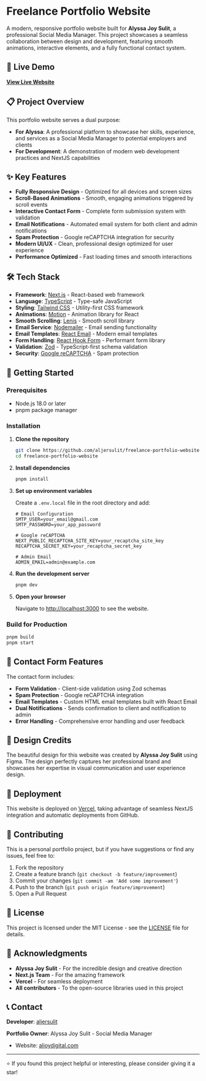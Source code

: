 # Freelance Portfolio Website

A modern, responsive portfolio website built for **Alyssa Joy Sulit**, a professional Social Media Manager. This project showcases a seamless collaboration between design and development, featuring smooth animations, interactive elements, and a fully functional contact system.

## 🌟 Live Demo

**[View Live Website](https://aljoydigital.com)**

## 📋 Project Overview

This portfolio website serves a dual purpose:

- **For Alyssa**: A professional platform to showcase her skills, experience, and services as a Social Media Manager to potential employers and clients
- **For Development**: A demonstration of modern web development practices and NextJS capabilities

## ✨ Key Features

- **Fully Responsive Design** - Optimized for all devices and screen sizes
- **Scroll-Based Animations** - Smooth, engaging animations triggered by scroll events
- **Interactive Contact Form** - Complete form submission system with validation
- **Email Notifications** - Automated email system for both client and admin notifications
- **Spam Protection** - Google reCAPTCHA integration for security
- **Modern UI/UX** - Clean, professional design optimized for user experience
- **Performance Optimized** - Fast loading times and smooth interactions

## 🛠️ Tech Stack

- **Framework**: [Next.js](https://nextjs.org/) - React-based web framework
- **Language**: [TypeScript](https://www.typescriptlang.org/) - Type-safe JavaScript
- **Styling**: [Tailwind CSS](https://tailwindcss.com/) - Utility-first CSS framework
- **Animations**: [Motion](https://motion.dev/) - Animation library for React
- **Smooth Scrolling**: [Lenis](https://lenis.darkroom.engineering/) - Smooth scroll library
- **Email Service**: [Nodemailer](https://nodemailer.com/) - Email sending functionality
- **Email Templates**: [React Email](https://react.email/) - Modern email templates
- **Form Handling**: [React Hook Form](https://react-hook-form.com/) - Performant form library
- **Validation**: [Zod](https://zod.dev/) - TypeScript-first schema validation
- **Security**: [Google reCAPTCHA](https://www.google.com/recaptcha/) - Spam protection

## 🚀 Getting Started

### Prerequisites

- Node.js 18.0 or later
- pnpm package manager

### Installation

1. **Clone the repository**

   ```bash
   git clone https://github.com/aljersulit/freelance-portfolio-website.git
   cd freelance-portfolio-website
   ```

2. **Install dependencies**

   ```bash
   pnpm install
   ```

3. **Set up environment variables**

   Create a `.env.local` file in the root directory and add:

   ```env
   # Email Configuration
   SMTP_USER=your_email@gmail.com
   SMTP_PASSWORD=your_app_password

   # Google reCAPTCHA
   NEXT_PUBLIC_RECAPTCHA_SITE_KEY=your_recaptcha_site_key
   RECAPTCHA_SECRET_KEY=your_recaptcha_secret_key

   # Admin Email
   ADMIN_EMAIL=admin@example.com
   ```

4. **Run the development server**

   ```bash
   pnpm dev
   ```

5. **Open your browser**

   Navigate to [http://localhost:3000](http://localhost:3000) to see the website.

### Build for Production

```bash
pnpm build
pnpm start
```

## 📧 Contact Form Features

The contact form includes:

- **Form Validation** - Client-side validation using Zod schemas
- **Spam Protection** - Google reCAPTCHA integration
- **Email Templates** - Custom HTML email templates built with React Email
- **Dual Notifications** - Sends confirmation to client and notification to admin
- **Error Handling** - Comprehensive error handling and user feedback

## 🎨 Design Credits

The beautiful design for this website was created by **Alyssa Joy Sulit** using Figma. The design perfectly captures her professional brand and showcases her expertise in visual communication and user experience design.

## 🚀 Deployment

This website is deployed on [Vercel](https://vercel.com/), taking advantage of seamless NextJS integration and automatic deployments from GitHub.

## 🤝 Contributing

This is a personal portfolio project, but if you have suggestions or find any issues, feel free to:

1. Fork the repository
2. Create a feature branch (`git checkout -b feature/improvement`)
3. Commit your changes (`git commit -am 'Add some improvement'`)
4. Push to the branch (`git push origin feature/improvement`)
5. Open a Pull Request

## 📄 License

This project is licensed under the MIT License - see the [LICENSE](LICENSE) file for details.

## 🙏 Acknowledgments

- **Alyssa Joy Sulit** - For the incredible design and creative direction
- **Next.js Team** - For the amazing framework
- **Vercel** - For seamless deployment
- **All contributors** - To the open-source libraries used in this project

## 📞 Contact

**Developer**: [aljersulit](https://github.com/aljersulit)

**Portfolio Owner**: Alyssa Joy Sulit - Social Media Manager

- Website: [aljoydigital.com](https://aljoydigital.com/)

---

⭐ If you found this project helpful or interesting, please consider giving it a star!
